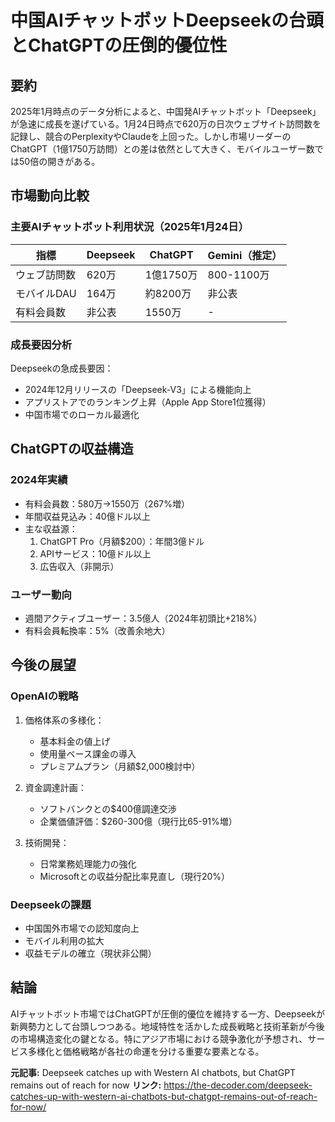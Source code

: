 

# 中国AIチャットボットDeepseekの台頭とChatGPTの圧倒的優位性

## 要約
2025年1月時点のデータ分析によると、中国発AIチャットボット「Deepseek」が急速に成長を遂げている。1月24日時点で620万の日次ウェブサイト訪問数を記録し、競合のPerplexityやClaudeを上回った。しかし市場リーダーのChatGPT（1億1750万訪問）との差は依然として大きく、モバイルユーザー数では50倍の開きがある。

## 市場動向比較
### 主要AIチャットボット利用状況（2025年1月24日）
| 指標 | Deepseek | ChatGPT | Gemini（推定） |
|------|----------|----------|----------------|
| ウェブ訪問数 | 620万 | 1億1750万 | 800-1100万 |
| モバイルDAU | 164万 | 約8200万 | 非公表 |
| 有料会員数 | 非公表 | 1550万 | - |

### 成長要因分析
Deepseekの急成長要因：
- 2024年12月リリースの「Deepseek-V3」による機能向上
- アプリストアでのランキング上昇（Apple App Store1位獲得）
- 中国市場でのローカル最適化

## ChatGPTの収益構造
### 2024年実績
- 有料会員数：580万→1550万（267%増）
- 年間収益見込み：40億ドル以上
- 主な収益源：
  1. ChatGPT Pro（月額$200）：年間3億ドル
  2. APIサービス：10億ドル以上
  3. 広告収入（非開示）

### ユーザー動向
- 週間アクティブユーザー：3.5億人（2024年初頭比+218%）
- 有料会員転換率：5%（改善余地大）

## 今後の展望
### OpenAIの戦略
1. 価格体系の多様化：
   - 基本料金の値上げ
   - 使用量ベース課金の導入
   - プレミアムプラン（月額$2,000検討中）

2. 資金調達計画：
   - ソフトバンクとの$400億調達交渉
   - 企業価値評価：$260-300億（現行比65-91%増）

3. 技術開発：
   - 日常業務処理能力の強化
   - Microsoftとの収益分配比率見直し（現行20%）

### Deepseekの課題
- 中国国外市場での認知度向上
- モバイル利用の拡大
- 収益モデルの確立（現状非公開）

## 結論
AIチャットボット市場ではChatGPTが圧倒的優位を維持する一方、Deepseekが新興勢力として台頭しつつある。地域特性を活かした成長戦略と技術革新が今後の市場構造変化の鍵となる。特にアジア市場における競争激化が予想され、サービス多様化と価格戦略が各社の命運を分ける重要な要素となる。

**元記事:** Deepseek catches up with Western AI chatbots, but ChatGPT remains out of reach for now
**リンク:** https://the-decoder.com/deepseek-catches-up-with-western-ai-chatbots-but-chatgpt-remains-out-of-reach-for-now/
